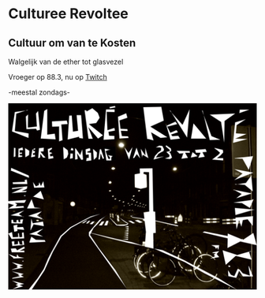 # Culturee Revoltee
## Cultuur om van te Kosten

Walgelijk van de ether tot glasvezel

Vroeger op 88.3, nu op [Twitch](https://www.twitch.tv/cultureerevolte)

-meestal zondags-

![sjabloon](https://github.com/CultureeRevolte/CultureeRevolte.github.io/blob/main/sjabloon%20culturee%20revolte%20I%20copy.bmp?raw=true)
